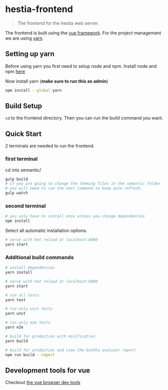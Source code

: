 # hestia-frontend

> The frontend for the hestia web server.

The frontend is built using the [vue framework](http://vuejs.org). For the project management we are using [yarn](http://yarnpkg.com).

## Setting up yarn

Before using yarn you first need to setup node and npm. Install node and npm [here](https://nodejs.org/en/download/package-manager/#debian-and-ubuntu-based-linux-distributions)

Now install yarn (**make sure to run this as admin**)
```bash
npm install --global yarn
```

## Build Setup
`cd` to the frontend directory. Then you can run the build command you want.

## Quick Start
2 terminals are needed to run the frontend.

### first terminal
cd into semantic/
```bash
gulp build
# if you are going to change the theming files in the semantic folder
# you will need to run the next command to keep auto refresh.
gulp watch
```

### second terminal
```bash
# you only have to install once unless you change dependencies
npm install
```
Select all automatic installation options.
```bash
# serve with hot reload at localhost:8080
yarn start
```

### Additional build commands
```bash
# install dependencies
yarn install

# serve with hot reload at localhost:8080
yarn start

# run all tests
yarn test

# run only unit tests
yarn unit

# run only e2e tests
yarn e2e

# build for production with minification
yarn build

# build for production and view the bundle analyzer report
npm run build --report
```

## Development tools for vue
Checkout [the vue browser dev tools](https://github.com/vuejs/vue-devtools)
